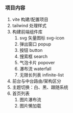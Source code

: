 ### 项目内容

1. vite 构建/配置项目
2. tailwind 处理样式
3. 构建前端组件库
   1. svg 矢量图标 svg-icon
   2. 弹出窗口 popup
   3. 按钮 button
   4. 搜索框 search
   5. 气泡卡片 popover
   6. 瀑布流 waterfall
   7. 无限长列表 infinite-list
4. 前台与中台路由/架构区分
5. 主题切换：白、黑、跟随系统
6. 首页列表
   1. 图片瀑布流
   2. 图片懒加载

